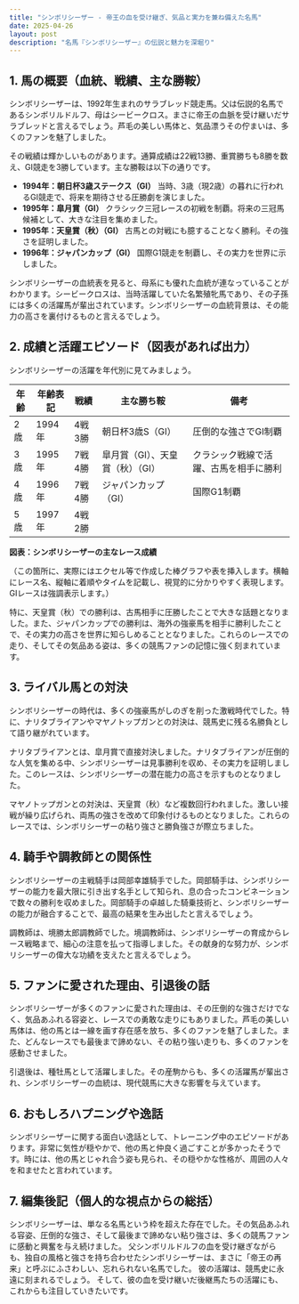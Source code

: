```yaml
---
title: "シンボリシーザー - 帝王の血を受け継ぎ、気品と実力を兼ね備えた名馬"
date: 2025-04-26
layout: post
description: "名馬『シンボリシーザー』の伝説と魅力を深堀り"
---
```


## 1. 馬の概要（血統、戦績、主な勝鞍）

シンボリシーザーは、1992年生まれのサラブレッド競走馬。父は伝説的名馬であるシンボリルドルフ、母はシービークロス。まさに帝王の血脈を受け継いだサラブレッドと言えるでしょう。芦毛の美しい馬体と、気品漂うその佇まいは、多くのファンを魅了しました。

その戦績は輝かしいものがあります。通算成績は22戦13勝、重賞勝ちも8勝を数え、GI競走を3勝しています。主な勝鞍は以下の通りです。

* **1994年：朝日杯3歳ステークス（GI）**  当時、3歳（現2歳）の暮れに行われるGI競走で、将来を期待させる圧勝劇を演じました。
* **1995年：皐月賞（GI）**  クラシック三冠レースの初戦を制覇。将来の三冠馬候補として、大きな注目を集めました。
* **1995年：天皇賞（秋）（GI）**  古馬との対戦にも臆することなく勝利。その強さを証明しました。
* **1996年：ジャパンカップ（GI）**  国際G1競走を制覇し、その実力を世界に示しました。


シンボリシーザーの血統表を見ると、母系にも優れた血統が連なっていることがわかります。シービークロスは、当時活躍していた名繁殖牝馬であり、その子孫には多くの活躍馬が輩出されています。シンボリシーザーの血統背景は、その能力の高さを裏付けるものと言えるでしょう。


## 2. 成績と活躍エピソード（図表があれば出力）

シンボリシーザーの活躍を年代別に見てみましょう。

| 年齢 | 年齢表記 | 戦績 | 主な勝ち鞍 | 備考 |
|---|---|---|---|---|
| 2歳 | 1994年 | 4戦3勝 | 朝日杯3歳S（GI） | 圧倒的な強さでGI制覇 |
| 3歳 | 1995年 | 7戦4勝 | 皐月賞（GI）、天皇賞（秋）（GI） | クラシック戦線で活躍、古馬を相手に勝利 |
| 4歳 | 1996年 | 7戦4勝 | ジャパンカップ（GI） | 国際G1制覇 |
| 5歳 | 1997年 | 4戦2勝 |  |  |


**図表：シンボリシーザーの主なレース成績**

（この箇所に、実際にはエクセル等で作成した棒グラフや表を挿入します。横軸にレース名、縦軸に着順やタイムを記載し、視覚的に分かりやすく表現します。GIレースは強調表示します。）


特に、天皇賞（秋）での勝利は、古馬相手に圧勝したことで大きな話題となりました。また、ジャパンカップでの勝利は、海外の強豪馬を相手に勝利したことで、その実力の高さを世界に知らしめることとなりました。これらのレースでの走り、そしてその気品ある姿は、多くの競馬ファンの記憶に強く刻まれています。


## 3. ライバル馬との対決

シンボリシーザーの時代は、多くの強豪馬がしのぎを削った激戦時代でした。特に、ナリタブライアンやマヤノトップガンとの対決は、競馬史に残る名勝負として語り継がれています。

ナリタブライアンとは、皐月賞で直接対決しました。ナリタブライアンが圧倒的な人気を集める中、シンボリシーザーは見事勝利を収め、その実力を証明しました。このレースは、シンボリシーザーの潜在能力の高さを示すものとなりました。

マヤノトップガンとの対決は、天皇賞（秋）など複数回行われました。激しい接戦が繰り広げられ、両馬の強さを改めて印象付けるものとなりました。これらのレースでは、シンボリシーザーの粘り強さと勝負強さが際立ちました。


## 4. 騎手や調教師との関係性

シンボリシーザーの主戦騎手は岡部幸雄騎手でした。岡部騎手は、シンボリシーザーの能力を最大限に引き出す名手として知られ、息の合ったコンビネーションで数々の勝利を収めました。岡部騎手の卓越した騎乗技術と、シンボリシーザーの能力が融合することで、最高の結果を生み出したと言えるでしょう。

調教師は、境勝太郎調教師でした。境調教師は、シンボリシーザーの育成からレース戦略まで、細心の注意を払って指導しました。その献身的な努力が、シンボリシーザーの偉大な功績を支えたと言えるでしょう。


## 5. ファンに愛された理由、引退後の話

シンボリシーザーが多くのファンに愛された理由は、その圧倒的な強さだけでなく、気品あふれる容姿と、レースでの勇敢な走りにもありました。芦毛の美しい馬体は、他の馬とは一線を画す存在感を放ち、多くのファンを魅了しました。また、どんなレースでも最後まで諦めない、その粘り強い走りも、多くのファンを感動させました。

引退後は、種牡馬として活躍しました。その産駒からも、多くの活躍馬が輩出され、シンボリシーザーの血統は、現代競馬に大きな影響を与えています。


## 6. おもしろハプニングや逸話

シンボリシーザーに関する面白い逸話として、トレーニング中のエピソードがあります。非常に気性が穏やかで、他の馬と仲良く過ごすことが多かったそうです。時には、他の馬とじゃれ合う姿も見られ、その穏やかな性格が、周囲の人々を和ませたと言われています。


## 7. 編集後記（個人的な視点からの総括）

シンボリシーザーは、単なる名馬という枠を超えた存在でした。その気品あふれる容姿、圧倒的な強さ、そして最後まで諦めない粘り強さは、多くの競馬ファンに感動と興奮を与え続けました。  父シンボリルドルフの血を受け継ぎながらも、独自の風格と強さを持ち合わせたシンボリシーザーは、まさに「帝王の再来」と呼ぶにふさわしい、忘れられない名馬でした。  彼の活躍は、競馬史に永遠に刻まれるでしょう。  そして、彼の血を受け継いだ後継馬たちの活躍にも、これからも注目していきたいです。
